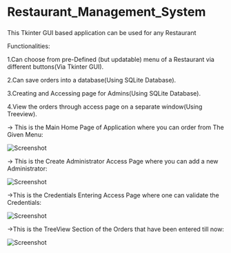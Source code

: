 # Restaurant_Management_System
###

This Tkinter GUI based application can be used for any Restaurant

Functionalities:

1.Can choose from pre-Defined (but updatable) menu of a Restaurant via different buttons(Via Tkinter GUI).

2.Can save orders into a database(Using SQLite Database).

3.Creating and Accessing page for Admins(Using SQLite Database).

4.View the orders through access page on a separate window(Using Treeview).

-> This is the Main Home Page of Application where you can order from The Given Menu:

![Screenshot](https://valiant-terminator.github.io/Restaurant_Management_Syatem/Ordering_Page.jpeg)

-> This is the Create Administrator Access Page where you can add a new Administrator:

![Screenshot](https://valiant-terminator.github.io/Restaurant_Management_System/Create_Adiministrator.jpeg)

->This is the Credentials Entering Access Page where one can validate the Credentials:

![Screenshot](https://valiant-terminator.github.io/Restaurant_Management_System/Enter_Credentials.jpeg)

->This is the TreeView Section of the Orders that have been entered till now:

![Screenshot](https://valiant-terminator.github.io/Restaurant_Management_System/Restaurant_Treeview.jpeg)
